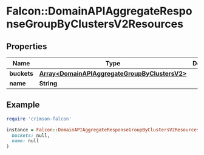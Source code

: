 # Falcon::DomainAPIAggregateResponseGroupByClustersV2Resources

## Properties

| Name | Type | Description | Notes |
| ---- | ---- | ----------- | ----- |
| **buckets** | [**Array&lt;DomainAPIAggregateGroupByClustersV2&gt;**](DomainAPIAggregateGroupByClustersV2.md) |  |  |
| **name** | **String** |  |  |

## Example

```ruby
require 'crimson-falcon'

instance = Falcon::DomainAPIAggregateResponseGroupByClustersV2Resources.new(
  buckets: null,
  name: null
)
```

